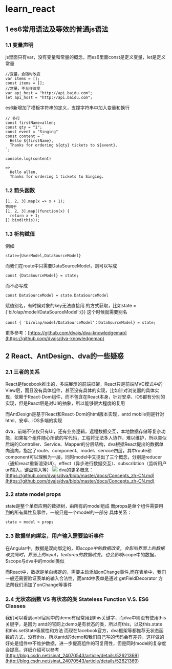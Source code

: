 # learn_react
## 1 es6常用语法及等效的普通js语法

### 1.1 变量声明
js里面只有var，没有变量和常量的概念，而es6里面const是定义变量，let是定义常量
	
	//变量，会随时改变
	var items = [];
	const items = [];
	//常量，不允许改变
	var api_host = "http://api.baidu.com";
	let api_host = "http://api.baidu.com";

es6新增加了模板字符串的定义，支撑字符串中加入变量和换行

	// 多行
	const firstName=allen;
	const qty = "1";
	const event = "Singing"
	const content = `
	  Hello ${firstName},
	  Thanks for ordering ${qty} tickets to ${event}.
	`;

	console.log(content)

	=>
      Hello allen,
      Thanks for ordering 1 tickets to Singing.

### 1.2 箭头函数
	[1, 2, 3].map(x => x + 1); 
	等同于
	[1, 2, 3].map((function(x) {
	  return x + 1;
	}).bind(this));
### 1.3 析构赋值
例如
	
	state={UserModel,DataSourceModel}
而我们在route中只需要DataSourceModel，则可以写成

	const {DataSourceModel} = state;
而不必写成 
	
	const DataSourceModel = state.DataSourceModel

赋值别名，有时候对象的key无法直接用.的方式获取，比如state = {'bi/olap/model/DataSourceModel':{}} 这个时候就需要别名

	const { 'bi/olap/model/DataSourceModel'：DataSourceModel} = state;

更多参考：[https://github.com/dvajs/dva-knowledgemap](https://github.com/dvajs/dva-knowledgemap)

## 2 React、AntDesign、dva的一些疑惑

### 2.1 三者的关系
React是facebook推出的，多端展示的前端框架，React只是前端MVC模式中的View层，而且没有具体组件，甚至没有具体的实现，比如针对浏览器的具体实现，依赖于React-Dom组件，而不包含在React本身，针对安卓、iOS都有分别的实现，但是React层是对UI的抽象，所以能够很大程度的复用

而AntDesign是基于React和React-Dom的html版本实现，antd mobile则是针对html、安卓、iOS多端的实现

dva，前端不仅仅只有UI，还有业务逻辑，远程数据交互，本地数据存储等复杂功能，如果每个组件随心所欲的写代码，工程将无法多人协作，难以维护，所以类似后端的Controller、Service、Mapper的分层结构，dva根据React提出的数据单向流向，指定了route、component、model、service四层，其中route和component可以理解为一层，同时model中又提出了三个概念，分别是reducer（通知react重新渲染UI）、effect（异步进行数据交互）、subscribtion（监听用户url输入，键盘输入等）
![](https://camo.githubusercontent.com/c826ff066ed438e2689154e81ff5961ab0b9befe/68747470733a2f2f7a6f732e616c697061796f626a656374732e636f6d2f726d73706f7274616c2f505072657245414b62496f445a59722e706e67)
dva的更多概念： [https://github.com/dvajs/dva/blob/master/docs/Concepts_zh-CN.md](https://github.com/dvajs/dva/blob/master/docs/Concepts_zh-CN.md)
### 2.2 state model props 
state是整个单页应用的数据树，由所有的model组成
而props是单个组件需要用到的所有属性及事件，一般只是一个model的一部分
具体关系： 
	
	state > model > props

### 2.3 数据单向绑定，用户输入需要监听事件
在Angular中，数据是双向绑定的，即$scope中的数据改变，会影响界面上的数据改变
同时，界面上的input，textarea的数据改变，也会影响$scope中的数据，$scope与dva中的model类似

而React中，数据是单向绑定的，需要主动添加onChange事件,而在表单中，我们一般还需要验证表单的输入合法性，而antd中表单是通过 getFieldDecorator 方法帮我们添加了onChange等事件

### 2.4 无状态函数 VS 有状态的类 Stateless Function V.S. ES6 Classes
我们可以看到antd官网中的demo有经常用到this关键字，而dva中则没有使用this关键字，是因为
antd的官网上demo是有状态的类，所以有this，以及this.state和this.setState等属性和方法
而现在facebook官方，dva框架等都推荐无状态函数的方式，没有this，所以antd的demo和我们自己写的代码会有差异，这样做的好处是组件中不维护数据，进一步提高组件的可复用性，但是同时model的复杂度会提高，详细介绍可以参考
[http://blog.csdn.net/sinat_24070543/article/details/52621369](http://blog.csdn.net/sinat_24070543/article/details/52621369)
